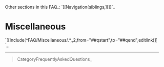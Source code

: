 Other sections in this FAQ\_: \`[[Navigation(siblings,1)]]\`\_

Miscellaneous
=============

\`[[Include(\^FAQ/Miscellaneous/.\*,,2,from="\#\#qstart",to="\#\#qend",editlink)]]\`\_

* * * * *

> CategoryFrequentlyAskedQuestions\_

